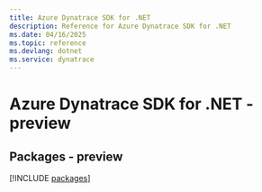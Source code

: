 ```yaml
---
title: Azure Dynatrace SDK for .NET
description: Reference for Azure Dynatrace SDK for .NET
ms.date: 04/16/2025
ms.topic: reference
ms.devlang: dotnet
ms.service: dynatrace
---
```

# Azure Dynatrace SDK for .NET - preview
## Packages - preview
[!INCLUDE [packages](dynatrace-index.md)]